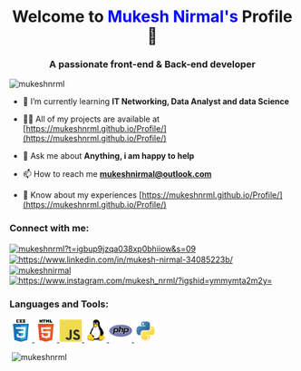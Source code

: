 <h1 align="center">Welcome to <span style="color: blue;">Mukesh Nirmal's </span>Profile 👋</h1>
<h3 align="center">A passionate front-end & Back-end developer</h3>

<p align="left"> <img src="https://komarev.com/ghpvc/?username=mukeshnrml&label=Profile%20views&color=0e75b6&style=flat" alt="mukeshnrml" /> </p>

- 🌱 I’m currently learning **IT Networking, Data Analyst and data Science**

- 👨‍💻 All of my projects are available at [https://mukeshnrml.github.io/Profile/](https://mukeshnrml.github.io/Profile/)

- 💬 Ask me about **Anything, i am happy to help**

- 📫 How to reach me **mukeshnirmal@outlook.com**

- 📄 Know about my experiences [https://mukeshnrml.github.io/Profile/](https://mukeshnrml.github.io/Profile/)

<h3 align="left">Connect with me:</h3>
<p align="left">
<a href="https://twitter.com/mukeshnrml?t=igbup9jzqa038xp0bhiiow&s=09" target="blank"><img align="center" src="https://raw.githubusercontent.com/rahuldkjain/github-profile-readme-generator/master/src/images/icons/Social/twitter.svg" alt="mukeshnrml?t=igbup9jzqa038xp0bhiiow&s=09" height="30" width="40" /></a>
<a href="https://linkedin.com/in/https://www.linkedin.com/in/mukesh-nirmal-34085223b/" target="blank"><img align="center" src="https://raw.githubusercontent.com/rahuldkjain/github-profile-readme-generator/master/src/images/icons/Social/linked-in-alt.svg" alt="https://www.linkedin.com/in/mukesh-nirmal-34085223b/" height="30" width="40" /></a>
<a href="https://fb.com/mukeshnirmal" target="blank"><img align="center" src="https://raw.githubusercontent.com/rahuldkjain/github-profile-readme-generator/master/src/images/icons/Social/facebook.svg" alt="mukeshnirmal" height="30" width="40" /></a>
<a href="https://instagram.com/https://www.instagram.com/mukesh_nrml/?igshid=ymmymta2m2y=" target="blank"><img align="center" src="https://raw.githubusercontent.com/rahuldkjain/github-profile-readme-generator/master/src/images/icons/Social/instagram.svg" alt="https://www.instagram.com/mukesh_nrml/?igshid=ymmymta2m2y=" height="30" width="40" /></a>
</p>

<h3 align="left">Languages and Tools:</h3>
<p align="left"> <a href="https://www.w3schools.com/css/" target="_blank" rel="noreferrer"> <img src="https://raw.githubusercontent.com/devicons/devicon/master/icons/css3/css3-original-wordmark.svg" alt="css3" width="40" height="40"/> </a> <a href="https://www.w3.org/html/" target="_blank" rel="noreferrer"> <img src="https://raw.githubusercontent.com/devicons/devicon/master/icons/html5/html5-original-wordmark.svg" alt="html5" width="40" height="40"/> </a> <a href="https://developer.mozilla.org/en-US/docs/Web/JavaScript" target="_blank" rel="noreferrer"> <img src="https://raw.githubusercontent.com/devicons/devicon/master/icons/javascript/javascript-original.svg" alt="javascript" width="40" height="40"/> </a> <a href="https://www.linux.org/" target="_blank" rel="noreferrer"> <img src="https://raw.githubusercontent.com/devicons/devicon/master/icons/linux/linux-original.svg" alt="linux" width="40" height="40"/> </a> <a href="https://www.php.net" target="_blank" rel="noreferrer"> <img src="https://raw.githubusercontent.com/devicons/devicon/master/icons/php/php-original.svg" alt="php" width="40" height="40"/> </a> <a href="https://www.python.org" target="_blank" rel="noreferrer"> <img src="https://raw.githubusercontent.com/devicons/devicon/master/icons/python/python-original.svg" alt="python" width="40" height="40"/> </a> </p>

<p>&nbsp;<img align="center" src="https://github-readme-stats.vercel.app/api?username=mukeshnrml&show_icons=true&locale=en" alt="mukeshnrml" /></p>
